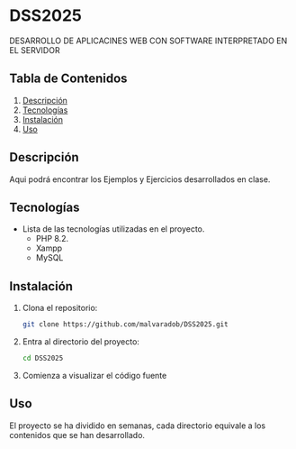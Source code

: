 # DSS2025
DESARROLLO DE APLICACINES WEB CON SOFTWARE INTERPRETADO EN EL SERVIDOR

## Tabla de Contenidos

1. [Descripción](#descripción)
2. [Tecnologías](#tecnologías)
3. [Instalación](#instalación)
4. [Uso](#uso)


## Descripción

Aqui podrá encontrar los Ejemplos y Ejercicios desarrollados en clase.

## Tecnologías

- Lista de las tecnologías utilizadas en el proyecto.
  - PHP 8.2.
  - Xampp
  - MySQL

## Instalación

1. Clona el repositorio:
    ```bash
    git clone https://github.com/malvaradob/DSS2025.git
    ```
2. Entra al directorio del proyecto:
    ```bash
    cd DSS2025
    ```
3. Comienza a visualizar el código fuente

## Uso

El proyecto se ha dividido en semanas, cada directorio equivale a los contenidos que se han desarrollado.
